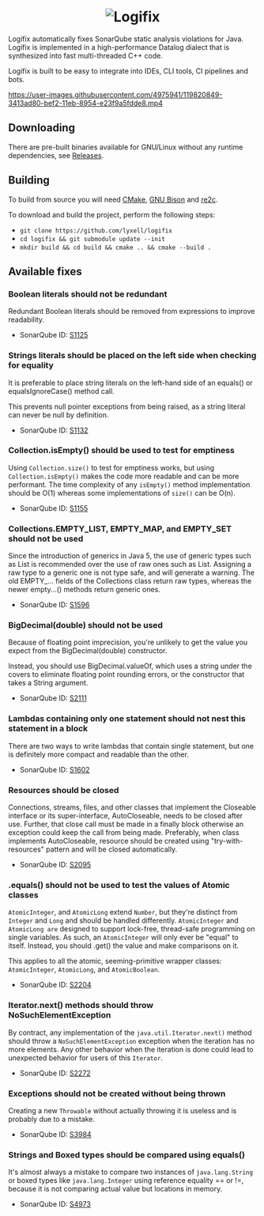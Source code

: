 <h1 align="center">
  <img src="https://raw.githubusercontent.com/lyxell/logifix/master/.github/logo.svg" alt="Logifix">
</h1>

Logifix automatically fixes SonarQube static analysis
violations for Java. Logifix is implemented in a high-performance
Datalog dialect that is synthesized into fast multi-threaded C++
code.

Logifix is built to be easy to integrate into IDEs, CLI tools,
CI pipelines and bots.

https://user-images.githubusercontent.com/4975941/119820849-3413ad80-bef2-11eb-8954-e23f9a5fdde8.mp4

## Downloading

There are pre-built binaries available for GNU/Linux without any
runtime dependencies, see
[Releases](https://github.com/lyxell/logifix/releases).

## Building

To build from source you will need [CMake](https://cmake.org/), [GNU Bison](https://www.gnu.org/software/bison/) and [re2c](https://re2c.org/).

To download and build the project, perform the following steps:

* `git clone https://github.com/lyxell/logifix`
* `cd logifix && git submodule update --init`
* `mkdir build && cd build && cmake .. && cmake --build .`

## Available fixes

### Boolean literals should not be redundant

Redundant Boolean literals should be removed from expressions to improve readability.

* SonarQube ID: [S1125](https://rules.sonarsource.com/java/RSPEC-1125)

### Strings literals should be placed on the left side when checking for equality

It is preferable to place string literals on the left-hand side of an equals() or equalsIgnoreCase() method call.

This prevents null pointer exceptions from being raised, as a string literal can never be null by definition.

* SonarQube ID: [S1132](https://rules.sonarsource.com/java/RSPEC-1132)

### Collection.isEmpty() should be used to test for emptiness

Using `Collection.size()` to test for emptiness works, but using `Collection.isEmpty()` makes the code more readable and can be more performant. The time complexity of any `isEmpty()` method implementation should be O(1) whereas some implementations of `size()` can be O(n).

* SonarQube ID: [S1155](https://rules.sonarsource.com/java/RSPEC-1155)

### Collections.EMPTY_LIST, EMPTY_MAP, and EMPTY_SET should not be used

Since the introduction of generics in Java 5, the use of generic types such as List<String> is recommended over the use of raw ones such as List. Assigning a raw type to a generic one is not type safe, and will generate a warning. The old EMPTY_... fields of the Collections class return raw types, whereas the newer empty...() methods return generic ones.

* SonarQube ID: [S1596](https://rules.sonarsource.com/java/RSPEC-1596)

### BigDecimal(double) should not be used
  
Because of floating point imprecision, you're unlikely to get the value you expect from the BigDecimal(double) constructor.

Instead, you should use BigDecimal.valueOf, which uses a string under the covers to eliminate floating point rounding errors, or the constructor that takes a String argument.
 
* SonarQube ID: [S2111](https://rules.sonarsource.com/java/RSPEC-2111)

### Lambdas containing only one statement should not nest this statement in a block

There are two ways to write lambdas that contain single statement, but one is definitely more compact and readable than the other.

* SonarQube ID: [S1602](https://rules.sonarsource.com/java/RSPEC-1602)

### Resources should be closed

Connections, streams, files, and other classes that implement the Closeable interface or its super-interface, AutoCloseable, needs to be closed after use. Further, that close call must be made in a finally block otherwise an exception could keep the call from being made. Preferably, when class implements AutoCloseable, resource should be created using "try-with-resources" pattern and will be closed automatically.

* SonarQube ID: [S2095](https://rules.sonarsource.com/java/RSPEC-2095)

### .equals() should not be used to test the values of Atomic classes

`AtomicInteger`, and `AtomicLong` extend `Number`, but they're distinct from `Integer` and `Long` and should be handled differently. `AtomicInteger` and `AtomicLong are` designed to support lock-free, thread-safe programming on single variables. As such, an `AtomicInteger` will only ever be "equal" to itself. Instead, you should .get() the value and make comparisons on it.

This applies to all the atomic, seeming-primitive wrapper classes: `AtomicInteger`, `AtomicLong`, and `AtomicBoolean`.
  
* SonarQube ID: [S2204](https://rules.sonarsource.com/java/RSPEC-2204)

### Iterator.next() methods should throw NoSuchElementException
  
By contract, any implementation of the `java.util.Iterator.next()` method should throw a `NoSuchElementException` exception when the iteration has no more elements. Any other behavior when the iteration is done could lead to unexpected behavior for users of this `Iterator`.
  
* SonarQube ID: [S2272](https://rules.sonarsource.com/java/RSPEC-2272)
  
### Exceptions should not be created without being thrown
  
Creating a new `Throwable` without actually throwing it is useless and is probably due to a mistake.
  
* SonarQube ID: [S3984](https://rules.sonarsource.com/java/RSPEC-3984)
  
### Strings and Boxed types should be compared using equals()
  
It's almost always a mistake to compare two instances of `java.lang.String` or boxed types like `java.lang.Integer` using reference equality == or !=, because it is not comparing actual value but locations in memory.
  
* SonarQube ID: [S4973](https://rules.sonarsource.com/java/RSPEC-4973)
